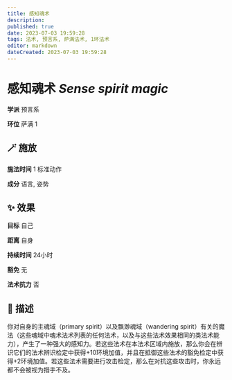 ```yaml
---
title: 感知魂术
description: 
published: true
date: 2023-07-03 19:59:28
tags: 法术, 预言系, 萨满法术, 1环法术
editor: markdown
dateCreated: 2023-07-03 19:59:28
---
```


# **感知魂术** *Sense spirit magic*

**学派** 预言系 

**环位** 萨满 1

## 🪄 施放

**施法时间** 1 标准动作

**成分** 语言, 姿势

## ✨ 效果 

**目标** 自己 

**距离** 自身  

**持续时间** 24小时 

**豁免** 无

**法术抗力** 否

## 📖 描述

你对自身的主魂域（primary spirit）以及飘渺魂域（wandering spirit）有关的魔法（这些魂域中魂术法术列表的任何法术，以及与这些法术效果相同的类法术能力），产生了一种强大的感知力。若这些法术在本法术区域内施放，那么你会在辨识它们的法术辨识检定中获得+10环境加值，并且在抵御这些法术的豁免检定中获得+2环境加值。若这些法术需要进行攻击检定，那么在对抗这些攻击时，你永远都不会被视为措手不及。
    